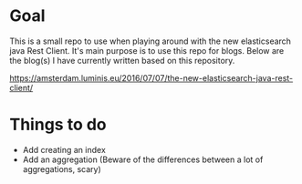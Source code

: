 # Goal
This is a small repo to use when playing around with the new elasticsearch java Rest Client. It's main purpose is to use this repo for blogs. Below are the blog(s) I have currently written based on this repository.

https://amsterdam.luminis.eu/2016/07/07/the-new-elasticsearch-java-rest-client/

# Things to do
- Add creating an index
- Add an aggregation (Beware of the differences between a lot of aggregations, scary)

